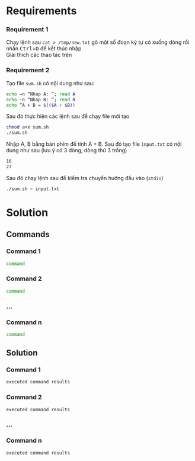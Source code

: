 <h1>Requirements</h1>

<h3>Requirement 1</h3>

Chạy lệnh sau  `cat > /tmp/new.txt`  gõ một số đoạn ký tự có xuống dòng rồi nhấn <kbd>Ctrl</kbd>+<kbd>D</kbd> để kết thúc nhập. </br> 
Giải thích các thao tác trên

<h3>Requirement 2</h3>

Tạo file `sum.sh` có nội dung như sau:

```sh
echo –n “Nhap A: ”; read A
echo –n “Nhap B: ”; read B
echo “A + B = $(($A + $B))
```

Sau đó thực hiện các lệnh sau để chạy file mới tạo

```sh
chmod a+x sum.sh
./sum.sh
```

Nhập A, B bằng bàn phím để tính A + B. Sau đó tạo file `input.txt` có nội dung như sau (lưu ý có 3 dòng, dòng thứ 3 trống)

```sh
16
27

```

Sau đó chạy lệnh sau để kiểm tra chuyển hướng đầu vào (`stdin`)

```sh
./sum.sh < input.txt
```

<h1>Solution</h1>

<h2>Commands</h2>

<h3>Command 1</h3>

```sh
command
```

<h3>Command 2</h3>

```sh
command
```

<h3>...</h3>

<h3>Command n</h3>

```sh
command
```

<h2>Solution</h2>

<h3>Command 1</h3>

```sh
executed command results
```

<h3>Command 2</h3>

```sh
executed command results
```

<h3>...</h3>

<h3>Command n</h3>

```sh
executed command results
```